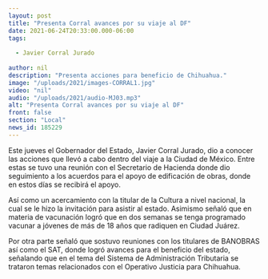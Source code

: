 ```yaml
---
layout: post
title: "Presenta Corral avances por su viaje al DF"
date: 2021-06-24T20:33:00.000-06:00
tags:
  
  - Javier Corral Jurado
  
author: nil
description: "Presenta acciones para beneficio de Chihuahua."
image: "/uploads/2021/images-CORRAL1.jpg"
video: "nil"
audio: "/uploads/2021/audio-MJ03.mp3"
alt: "Presenta Corral avances por su viaje al DF"
front: false
section: "Local"
news_id: 185229
---
```


Este jueves el Gobernador del Estado, Javier Corral Jurado, dio a conocer las acciones que llevó a cabo dentro del viaje a la Ciudad de México. Entre estas se tuvo una reunión con el Secretario de Hacienda donde dio seguimiento a los acuerdos para el apoyo de edificación de obras, donde en estos días se recibirá el apoyo.

Así como un acercamiento con la titular de la Cultura a nivel nacional, la cual se le hizo la invitación para asistir al estado. Asimismo señaló que en materia de vacunación logró que en dos semanas se tenga programado vacunar a jóvenes de más de 18 años que radiquen en Ciudad Juárez.

Por otra parte señaló que sostuvo reuniones con los titulares de BANOBRAS así como el SAT, donde logró avances para el beneficio del estado, señalando que en el tema del Sistema de Administración Tributaria se trataron temas relacionados con el Operativo Justicia para Chihuahua.
